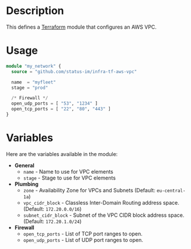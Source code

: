# Description

This defines a [Terraform](https://www.terraform.io/) module that configures an AWS VPC.

# Usage

```tf
module "my_network" {
  source = "github.com/status-im/infra-tf-aws-vpc"

  name  = "myfleet"
  stage = "prod"

  /* Firewall */
  open_udp_ports = [ "53", "1234" ]
  open_tcp_ports = [ "22", "80", "443" ]
}
```

# Variables

Here are the variables available in the module:

* __General__
    - `name` - Name to use for VPC elements
    - `stage` - Stage to use for VPC elements
* __Plumbing__
    - `zone` - Availability Zone for VPCs and Subnets (Default: `eu-central-1a`)
    - `vpc_cidr_block` - Classless Inter-Domain Routing address space. (Default: `172.20.0.0/16`)
    - `subnet_cidr_block` - Subnet of the VPC CIDR block address space. (Default: `172.20.1.0/24`)
* __Firewall__
    - `open_tcp_ports` - List of TCP port ranges to open.
    - `open_udp_ports` - List of UDP port ranges to open.
